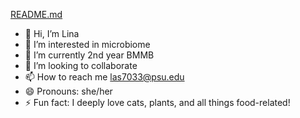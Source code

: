 

[README.md](https://github.com/user-attachments/files/17021564/README.md)

- 👋 Hi, I’m Lina
- 👀 I’m interested in microbiome
- 🌱 I’m currently 2nd year BMMB
- 💞️ I’m looking to collaborate 
- 📫 How to reach me las7033@psu.edu
- 😄 Pronouns: she/her
- ⚡ Fun fact: I deeply love cats, plants, and all things food-related!

<!---
Layona1981/👀 I'm passionate about the fascinating world of microbiomes.

🌱 Currently, I'm in my second year of Biochemistry, Microbiology, and Molecular Biology.

💞️ I'm looking to collaborate on international research projects and explore new opportunities overseas.

📫 How to reach me las7033@psu.edu.

😄 My pronouns are she/her.
is a ✨ special ✨ repository because its `README.md` (this file) appears on your GitHub profile.
You can click the Preview link to take a look at your changes.
--->
